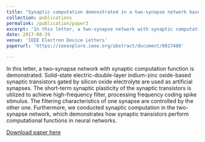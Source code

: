```yaml
---
title: "Synaptic computation demonstrated in a two-synapse network based on top-gate electric-double-layer synaptic transistors"
collection: publications
permalink: /publication/paper3
excerpt: 'In this letter, a two-synapse network with synaptic computation function is demonstrated. Solid-state electric-double-layer indium-zinc oxide-based synaptic transistors gated by silicon oxide electrolyte are used as artificial synapses. The short-term synaptic plasticity of the synaptic transistors is utilized to achieve high-frequency filter, processing frequency coding spike stimulus. The filtering characteristics of one synapse are controlled by the other one. Furthermore, we conducted synaptic computation in the two-synapse network, which demonstrates how synaptic transistors perform computational functions in neural networks.'
date: 2017-08-29
venue: 'IEEE Electron Device Letters'
paperurl: 'https://ieeexplore.ieee.org/abstract/document/8017488'

---
```

In this letter, a two-synapse network with synaptic computation function is demonstrated. Solid-state electric-double-layer indium-zinc oxide-based synaptic transistors gated by silicon oxide electrolyte are used as artificial synapses. The short-term synaptic plasticity of the synaptic transistors is utilized to achieve high-frequency filter, processing frequency coding spike stimulus. The filtering characteristics of one synapse are controlled by the other one. Furthermore, we conducted synaptic computation in the two-synapse network, which demonstrates how synaptic transistors perform computational functions in neural networks.

[Download paper here](https://ieeexplore.ieee.org/abstract/document/8017488)

